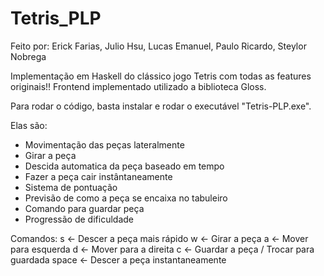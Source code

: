 # Tetris_PLP
Feito por: Erick Farias, Julio Hsu, Lucas Emanuel, Paulo Ricardo, Steylor Nobrega

Implementação em Haskell do clássico jogo Tetris com todas as features originais!!
Frontend implementado utilizado a biblioteca Gloss.

Para rodar o código, basta instalar e rodar o executável "Tetris-PLP.exe".

Elas são:
- Movimentação das peças lateralmente
- Girar a peça
- Descida automatica da peça baseado em tempo
- Fazer a peça cair instântaneamente
- Sistema de pontuação
- Previsão de como a peça se encaixa no tabuleiro
- Comando para guardar peça
- Progressão de dificuldade

Comandos:
s <- Descer a peça mais rápido
w <- Girar a peça
a <- Mover para esquerda
d <- Mover para a direita
c <- Guardar a peça / Trocar para guardada
space <- Descer a peça instantaneamente
